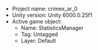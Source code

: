 <!-- UNITY CODE ASSIST INSTRUCTIONS START -->
- Project name: crimex_ar_0
- Unity version: Unity 6000.0.25f1
- Active game object:
  - Name: StatisticsManager
  - Tag: Untagged
  - Layer: Default
<!-- UNITY CODE ASSIST INSTRUCTIONS END -->